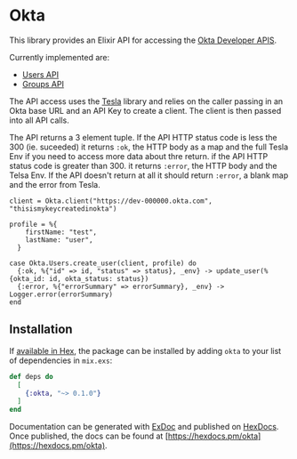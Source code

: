 # Okta

This library provides an Elixir API for accessing the [Okta Developer APIS](https://developer.okta.com/docs/reference/).

Currently implemented are:
* [Users API](https://developer.okta.com/docs/reference/api/users/)
* [Groups API](https://developer.okta.com/docs/reference/api/groups/)

The API access uses the [Tesla](https://github.com/teamon/tesla) library and relies on the caller passing in an Okta base URL and an API Key
to create a client. The client is then passed into all API calls. 

The API returns a 3 element tuple. If the API HTTP status code is less the 300 (ie. suceeded) it returns `:ok`, the HTTP body as a map and the full Tesla Env if you need to access more data about thre return. if the API HTTP status code is greater than 300. it returns `:error`, the HTTP body and the Telsa Env. If the API doesn't return at all it should return `:error`, a blank map and the error from Tesla.

```
client = Okta.client("https://dev-000000.okta.com", "thisismykeycreatedinokta")

profile = %{
    firstName: "test",
    lastName: "user",
  }

case Okta.Users.create_user(client, profile) do
  {:ok, %{"id" => id, "status" => status}, _env} -> update_user(%{okta_id: id, okta_status: status})
  {:error, %{"errorSummary" => errorSummary}, _env} -> Logger.error(errorSummary)
end
```

## Installation

If [available in Hex](https://hex.pm/docs/publish), the package can be installed
by adding `okta` to your list of dependencies in `mix.exs`:

```elixir
def deps do
  [
    {:okta, "~> 0.1.0"}
  ]
end
```

Documentation can be generated with [ExDoc](https://github.com/elixir-lang/ex_doc)
and published on [HexDocs](https://hexdocs.pm). Once published, the docs can
be found at [https://hexdocs.pm/okta](https://hexdocs.pm/okta).

